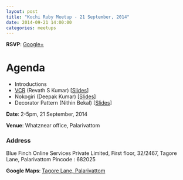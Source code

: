 ```yaml
---
layout: post
title: "Kochi Ruby Meetup - 21 September, 2014"
date: 2014-09-21 14:00:00
categories: meetups
---
```


**RSVP**: [Google+](https://plus.google.com/u/0/events/cuv7dkigurk00ikefmcpt1ml6po)

# Agenda

* Introductions
* [VCR](https://github.com/vcr/vcr) (Revath S Kumar) [[Slides](http://blog.revathskumar.com/2014/09/vcr-and-webmock.html)]
* Nokogiri (Deepak Kumar) [[Slides](https://dl.dropboxusercontent.com/u/36026026/krug-nokogiri.html)]
* Decorator Pattern (Nithin Bekal) [[Slides](http://nithinbekal.com/slides/decorator-pattern/)]

**Date**: 2-5pm, 21 September, 2014

**Venue**: Whatznear office, Palarivattom

### Address

Blue Finch Online Services Private Limited,
First floor, 32/2467, 
Tagore Lane,
Palarivattom
Pincode : 682025

**Google Maps**: [Tagore Lane, Palarivattom](https://www.google.co.in/maps/place/10%C2%B000%2715.3%22N+76%C2%B018%2722.5%22E/@10.0042378,76.306246,15z/data=!4m2!3m1!1s0x0:0x0?hl=en)
